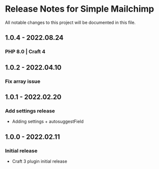 # Release Notes for Simple Mailchimp

All notable changes to this project will be documented in this file.

## 1.0.4 - 2022.08.24
### PHP 8.0 | Craft 4

## 1.0.2 - 2022.04.10
### Fix array issue

## 1.0.1 - 2022.02.20
### Add settings release
- Adding settings + autosuggestField

## 1.0.0 - 2022.02.11
### Initial release
- Craft 3 plugin initial release
